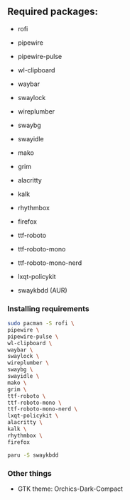 ## Required packages:
* rofi
* pipewire
* pipewire-pulse
* wl-clipboard
* waybar
* swaylock
* wireplumber
* swaybg
* swayidle
* mako
* grim
* alacritty
* kalk
* rhythmbox
* firefox
* ttf-roboto
* ttf-roboto-mono
* ttf-roboto-mono-nerd
* lxqt-policykit

* swaykbdd (AUR)

### Installing requirements
```bash
sudo pacman -S rofi \
pipewire \
pipewire-pulse \
wl-clipboard \
waybar \
swaylock \
wireplumber \
swaybg \
swayidle \
mako \
grim \
ttf-roboto \
ttf-roboto-mono \
ttf-roboto-mono-nerd \
lxqt-policykit \
alacritty \
kalk \
rhythmbox \
firefox

paru -S swaykbdd
```
### Other things
* GTK theme: Orchics-Dark-Compact

